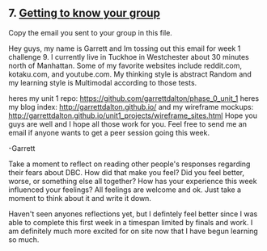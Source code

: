 ## 7. [Getting to know your group](7_get_to_know_your_group/readme.md)

Copy the email you sent to your group in this file.

Hey guys, my name is Garrett and Im tossing out this email for week 1 challenge 9.
I currently live in Tuckhoe in Westchester about 30 minutes north of Manhattan.  Some of my favorite websites include reddit.com, kotaku.com, and youtube.com.  My thinking style is abstract Random and my learning style is Multimodal according to those tests.

heres my unit 1 repo:  https://github.com/garrettdalton/phase_0_unit_1
heres my blog index: http://garrettdalton.github.io/
and my wireframe mockups: http://garrettdalton.github.io/unit1_projects/wireframe_sites.html
 Hope you guys are well and I hope all those work for you.  Feel free to send me an email if anyone wants to get a peer session going this week.


-Garrett


Take a moment to reflect on reading other people's responses regarding their fears about DBC. How did that make you feel? Did you feel better, worse, or something else all together? How has your experience this week influenced your feelings? All feelings are welcome and ok. Just take a moment to think about it and write it down. 

Haven't seen anyones reflections yet, but I defintely feel better since I was able to complete this first week in a timespan limited by finals and work.  I am definitely much more excited for on site now that I have begun learning so much.

